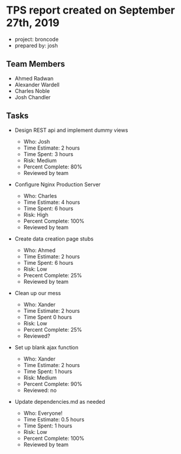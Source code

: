 # TPS report created on September 27th, 2019

* project: broncode
* prepared by: josh

## Team Members
* Ahmed Radwan
* Alexander Wardell
* Charles Noble
* Josh Chandler

## Tasks

* Design REST api and implement dummy views
    * Who: Josh
    * Time Estimate: 2 hours
    * Time Spent: 3 hours
    * Risk: Medium
    * Percent Complete: 80%
    * Reviewed by team

* Configure Nginx Production Server
    * Who: Charles
    * Time Estimate: 4 hours
    * Time Spent: 6 hours
    * Risk: High
    * Percent Complete: 100%
    * Reviewed by team

* Create data creation page stubs
    * Who: Ahmed
    * Time Estimate: 2 hours
    * Time Spent: 6 hours
    * Risk: Low
    * Precent Complete: 25%
    * Reviewed by team

* Clean up our mess
    * Who: Xander
    * Time Estimate: 2 hours
    * Time Spent 0 hours
    * Risk: Low
    * Percent Complete: 25%
    * Reviewed?

* Set up blank ajax function
    * Who: Xander
    * Time Estimate: 2 hours
    * Time Spent: 1 hours
    * Risk: Medium
    * Percent Complete: 90%
    * Reviewed: no

* Update dependencies.md as needed
    * Who: Everyone!
    * Time Estimate: 0.5 hours
    * Time Spent: 1 hours
    * Risk: Low
    * Percent Complete: 100%
    * Reviewed by team
